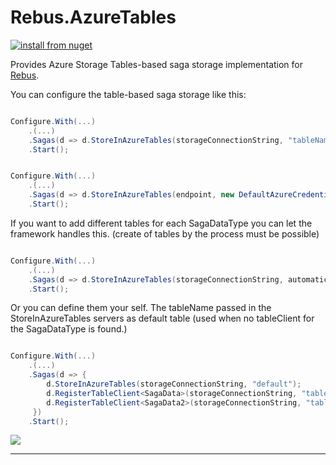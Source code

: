 # Rebus.AzureTables

[![install from nuget](https://img.shields.io/nuget/v/Rebus.AzureTables.svg?style=flat-square)](https://www.nuget.org/packages/Rebus.AzureTables)

Provides Azure Storage Tables-based saga storage implementation for [Rebus](https://github.com/rebus-org/Rebus).

You can configure the table-based saga storage like this:

```csharp

Configure.With(...)
	.(...)
	.Sagas(d => d.StoreInAzureTables(storageConnectionString, "tableName"))
	.Start();


Configure.With(...)
	.(...)
	.Sagas(d => d.StoreInAzureTables(endpoint, new DefaultAzureCredential(includeInteractiveCredentials: true), "tableName"))
	.Start();

```

If you want to add different tables for each SagaDataType you can let the framework handles this. (create of tables by the process must be possible)

```csharp

Configure.With(...)
	.(...)
	.Sagas(d => d.StoreInAzureTables(storageConnectionString, automaticallyGenerateClients: true))
	.Start();


```

Or you can define them your self. The tableName passed in the StoreInAzureTables servers as default table (used when no tableClient for the SagaDataType is found.)

```csharp

Configure.With(...)
	.(...)
	.Sagas(d => {
		d.StoreInAzureTables(storageConnectionString, "default");
		d.RegisterTableClient<SagaData>(storageConnectionString, "tableName");
		d.RegisterTableClient<SagaData2>(storageConnectionString, "tableName2");
	 })
	.Start();


```

![](https://raw.githubusercontent.com/rebus-org/Rebus/master/artwork/little_rebusbus2_copy-200x200.png)

---

